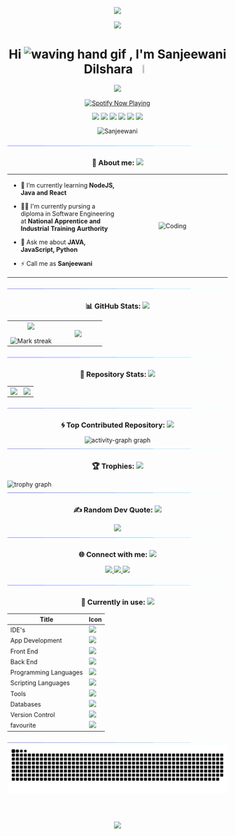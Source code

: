 <!-- Header gradient -->
<p align="center">
  <img src="https://capsule-render.vercel.app/api?type=waving&color=gradient&height=100&section=header">
</p>

<!-- Header gif -->
<p align="center" >
  <img  src = "https://github.com/7oSkaaa/7oSkaaa/blob/main/Images/about_me.gif?raw=true" width = 100px>
</p>

<!-- Hello name -->
<h1 align="center">
  Hi 
  <img src="https://user-images.githubusercontent.com/72663882/171687151-bb31c996-c9d2-49c8-b593-734946893b23.gif" alt="waving hand gif" aria-hidden="true" width="35" />
  , I'm Sanjeewani Dilshara
  <img src="https://media.tenor.com/uUNcnHwYJQEAAAAj/running-pikachu-transparent-snivee.gif" height="7%" width="7%"/>
</h1>

<!-- Hello description -->
<p align="center">
  <a href="https://github.com/oraclebrain/readme-typing-svg">
    <img src="https://readme-typing-svg.demolab.com/?lines=Software%20Engineer%20;Full Stack%20Developer;Mobile%20Application%20Developer;Tech%20Enthusiast&font=fira%20Code&center=true&width=440&height=35&color=20C20E&vCenter=true&pause=1000&size=22" />
  </a>
</p>

<!-- Spotify Song -->
<p align="center">
  <a href="https://open.spotify.com/embed/track/5X3HN2ZNAcnwriB48pW5mw?utm_source=generator" target="_blank">
    <img src="https://now-playing-on-spotify.vercel.app/api/spotify" alt="Spotify Now Playing" width="350"/>
  </a>
</p>

<!-- Github profile details -->
<p align="center">
  <img src="https://img.shields.io/github/created-at/Dilshara-Sanjeewani/Dilshara-Sanjeewani"/>
  <img src="https://img.shields.io/github/commit-activity/m/Dilshara-Sanjeewani/Dilshara-Sanjeewani"/>
  <img src="https://img.shields.io/github/forks/Dilshara-Sanjeewani/Dilshara-Sanjeewani"/>
  <img src="https://img.shields.io/github/stars/Dilshara-Sanjeewani/Dilshara-Sanjeewani"/>
  <img src="https://img.shields.io/github/watchers/Dilshara-Sanjeewani/Dilshara-Sanjeewani"/>
  <img src="https://img.shields.io/github/followers/Dilshara-Sanjeewani"/>
</p>

<!-- Profile Views -->
<p align="center"> 
  <img src="https://komarev.com/ghpvc/?username=Dilshara-Sanjeewani&label=Profile%20views&color=0e75b6&style=flat" alt="Sanjeewani" /> 
</p>

<!-- Breakline -->
<img src="https://github.com/Kavithma-Thushal/Kavithma-Thushal/blob/main/Github/break_line.gif" alt="break line">

<!-- About my self -->
<h3 align="center">🤗 About me: <img src="https://media.giphy.com/media/Ky5F5Rhn1WRVZmvE5W/giphy.gif" width="60"/></h3>

<table align="center">
  <tr border="none">
  <td width="50%" align="left">

- 🌱 I’m currently learning **NodeJS, Java and React**

- 🧑‍🎓 I'm currently pursing a diploma in Software Engineering at **National Apprentice and Industrial Training Aurthority**

- 💬 Ask me about **JAVA, JavaScript, Python**

- ⚡ Call me as **Sanjeewani**

  </td>
  <td width="50%" align="center">
    
  <!-- Sun rise loop gif -->
  <img align="center" alt="Coding" width="420px" height="270px" src="https://th.bing.com/th/id/R.27c1fccb4751fe42ac98d6e7cfdd711a?rik=pWBtQt9cTGRAuA&riu=http%3a%2f%2fimg0.joyreactor.com%2fpics%2fpost%2fwater-wave-sun-gif-811130.gif&ehk=6yjmL4TCH4NA3nTZ6fO9BU7i1YqTQLk7kWWcg8LyI%2bI%3d&risl=&pid=ImgRaw&r=0">

  </td>
  </tr>
</table>

<!-- Breakline -->
<img src="https://github.com/Kavithma-Thushal/Kavithma-Thushal/blob/main/Github/break_line.gif" alt="break line">

<!-- Github stats -->
<h3 align="center">📊 GitHub Stats: <img src="https://media.giphy.com/media/Ky5F5Rhn1WRVZmvE5W/giphy.gif" width="60"/></h3>
<p align="center">
<table align="center">
  <tr border="none">
  <td width="50%" align="center">
  <img  align="center"  src="https://github-readme-stats.vercel.app/api?username=Dilshara-Sanjeewani&show_icons=true&theme=tokyonight" />
  <br></br>
  <img  title="🔥 Get streak stats for your profile at git.io/streak-stats" alt="Mark streak" src="https://github-readme-streak-stats.herokuapp.com/?user=Dilshara-Sanjeewani&theme=algolia" alt="Hirumitha" /> 
  </td>
  <td width="50%" align="center">
  <img  align="center"  src="https://github-readme-stats.vercel.app/api/top-langs/?username=Dilshara-Sanjeewani&layout=donut&theme=tokyonight&hide_border=false&no-bg=true&no-frame=true&langs_count=10"/>
  </td>
  </tr>
</table>

<!-- Breakline -->
<img src="https://github.com/Kavithma-Thushal/Kavithma-Thushal/blob/main/Github/break_line.gif" alt="break line">

<!-- Repository stats -->
<h3 align="center">🚀 Repository Stats: <img src="https://media.giphy.com/media/Ky5F5Rhn1WRVZmvE5W/giphy.gif" width="60"/></h3>
<table align="center">
  <tr>
    <td>
      <img src="https://streak-stats.demolab.com?user=Dilshara-Sanjeewani&theme=github-dark-blue&hide_border=true&border_radius=0&date_format=%5BY.%5Dn.j&card_width=409&hide_current_streak=true&hide_longest_streak=true" align="center" />
    </td>
    <td>
      <img src="https://streak-stats.demolab.com?user=Dilshara-Sanjeewani&theme=github-dark-blue&hide_border=true&border_radius=0&locale=en&date_format=%5BY.%5Dn.j&card_width=338&hide_total_contributions=true&hide_current_streak=true" align="center" />
    </td>
  </tr>
</table>

<!-- Breakline -->
<img src="https://github.com/Kavithma-Thushal/Kavithma-Thushal/blob/main/Github/break_line.gif" alt="break line">

<!-- Top Contribution -->
<h3 align="center">🌀 Top Contributed Repository: <img src="https://media.giphy.com/media/Ky5F5Rhn1WRVZmvE5W/giphy.gif" width="60"/></h3>
<div align="center">
  <img src="https://github-readme-activity-graph.vercel.app/graph?username=Dilshara-Sanjeewani&theme=react&area=true&order=5&bg_color=black" height="350" alt="activity-graph graph"  />
</div>

<!-- Breakline -->
<img src="https://github.com/Kavithma-Thushal/Kavithma-Thushal/blob/main/Github/break_line.gif" alt="break line">

<!-- Trophies -->
<h3 align="center">🏆 Trophies: <img src="https://media.giphy.com/media/Ky5F5Rhn1WRVZmvE5W/giphy.gif" width="60"/></h3>
<img src="https://github-profile-trophy.vercel.app?username=Dilshara-Sanjeewani&theme=discord&margin-w=8&no-bg=true&no-frame=false&order=4" height="150" alt="trophy graph"  />

<!-- Breakline -->
<img src="https://github.com/Kavithma-Thushal/Kavithma-Thushal/blob/main/Github/break_line.gif" alt="break line">

<!-- Random quote -->
<h3 align="center">✍️ Random Dev Quote: <img src="https://media.giphy.com/media/Ky5F5Rhn1WRVZmvE5W/giphy.gif" width="60"/></h3>
<div align="center">
  <img src="https://github-readme-quotes-bay.vercel.app/quote?font=Redressed?quoteCategory=success&theme=algolia&animation=grow_out_in">
</div>

<!-- Breakline -->
<img src="https://github.com/Kavithma-Thushal/Kavithma-Thushal/blob/main/Github/break_line.gif" alt="break line">

<!-- Contact details -->
<h3 align="center">🌐 Connect with me: <img src="https://media.giphy.com/media/Ky5F5Rhn1WRVZmvE5W/giphy.gif" width="60"/></h3>
<p align="center">
  <a href="https://www.linkedin.com/in/hirumitha/?utm_source=share&utm_campaign=share_via&utm_content=profile&utm_medium" target="_blank">
    <img src="https://user-images.githubusercontent.com/74038190/235294012-0a55e343-37ad-4b0f-924f-c8431d9d2483.gif" width="70">
  </a>
  <a href="https://www.facebook.com/share/pmf76hxtcvadppLB/?mibextid=qi2Omg" target="_blank">
    <img src="https://user-images.githubusercontent.com/74038190/235294010-ec412ef5-e3da-4efa-b1d4-0ab4d4638755.gif" width="70">
  </a>
  <a href="https://www.instagram.com/x_hiru23/?igsh=cWNrdTJicHhyMjNv" target="_blank">
    <img src="https://user-images.githubusercontent.com/74038190/235294013-a33e5c43-a01c-43f6-b44d-a406d8b4ab75.gif" width="70">
  </a>
</p>

<!-- Breakline -->
<img src="https://github.com/Kavithma-Thushal/Kavithma-Thushal/blob/main/Github/break_line.gif" alt="break line">

<!-- Currently uses -->
<h3 align="center">🍃 Currently in use: <img src="https://media.giphy.com/media/Ky5F5Rhn1WRVZmvE5W/giphy.gif" width="60"/></h3>
<div align="center">

| Title                          | Icon                                                                                                             |
|--------------------------------|------------------------------------------------------------------------------------------------------------------|
| IDE's                          | <img src="https://skillicons.dev/icons?i=idea,pycharm,androidstudio,vscode,visualstudio" />                      |
| App Development                | <img src="https://skillicons.dev/icons?i=java,kotlin" />                                                         |
| Front End                      | <img src="https://skillicons.dev/icons?i=html,bootstrap,css,js,react,next" />                                    |
| Back End                       | <img src="https://skillicons.dev/icons?i=java,nodejs,mysql,mongodb,firebase,python" />                           |
| Programming Languages          | <img src="https://skillicons.dev/icons?i=java,python,kotlin"/>                                                   |
| Scripting Languages            | <img src="https://skillicons.dev/icons?i=html,css"/>                                                             |
| Tools                          | <img src="https://skillicons.dev/icons?i=figma,vscode,visualstudio"/>                                            |
| Databases                      | <img src="https://skillicons.dev/icons?i=mysql,mongodb"/>                                                        |
| Version Control                | <img src="https://skillicons.dev/icons?i=github,githubactions"/>                                                 |
| favourite                      | <img src="https://skillicons.dev/icons?i=java,js,react,androidstudio" />                                         |

<!-- Breakline -->
<img src="https://github.com/Kavithma-Thushal/Kavithma-Thushal/blob/main/Github/break_line.gif" alt="break line">

<picture>
  <source
    media="(prefers-color-scheme: dark)"
    srcset="https://raw.githubusercontent.com/platane/snk/output/github-contribution-grid-snake-dark.svg"
  />
  <source
    media="(prefers-color-scheme: light)"
    srcset="https://raw.githubusercontent.com/platane/snk/output/github-contribution-grid-snake.svg"
  />
  <img
    alt="github contribution grid snake animation"
    src="https://raw.githubusercontent.com/platane/snk/output/github-contribution-grid-snake.svg"
  />
</picture>

<br><br>

<!-- Footer -->
<p align="center">
     <img src="https://capsule-render.vercel.app/api?type=waving&color=gradient&height=100&section=footer"/>
</p>
